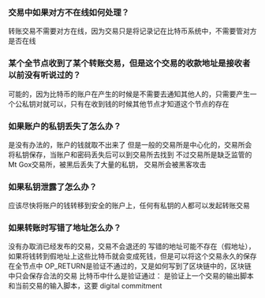 ### 交易中如果对方不在线如何处理？
转账交易不需要对方在线，因为交易只是将记录记在比特币系统中，不需要管对方是否在线
### 某个全节点收到了某个转账交易，但是这个交易的收款地址是接收者以前没有听说过的？
可能的，因为比特币的账户在产生的时候是不需要去通知其他人的，只需要产生一个公私钥对就可以，只有在收到钱的时候其他节点才知道这个节点的存在
### 如果账户的私钥丢失了怎么办？
是没有办法的，账户的钱就取不出来了
但是一般的交易所是中心化的，交易所会将私钥保存，当账户和密码丢失后可以到交易所去找到
不过交易所是缺乏监管的
Mt Gox交易所，被黑后丢失了大量的私钥， 交易所会被黑客攻击
### 如果私钥泄露了怎么办？
应该尽快将账户的钱转移到安全的账户上，任何有私钥的人都可以发起转账交易
### 如果转账时写错了地址怎么办？
没有办取消已经发布的交易，交易不会退还的
写错的地址可能不存在（假地址），如果将钱转到假地址上这些比特币就会变成死钱，但是可以将这个交易永久的保存在全节点中
OP_RETURN是验证不通过的，又是如何写到了区块链中的，区块链中只会保存合法的交易
比特币中什么是验证通过：
	是验证上一个交易的输出脚本和当前交易的输入脚本，这要
digital commitment
